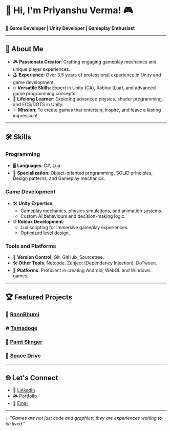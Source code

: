 # 👋 Hi, I'm Priyanshu Verma! 🎮  

🌟 **Game Developer | Unity Developer | Gameplay Enthusiast**

---

## 🚀 About Me  

- 🎮 **Passionate Creator**: Crafting engaging gameplay mechanics and unique player experiences.  
- 🕹️ **Experience**: Over 3.5 years of professional experience in Unity and game development.  
- 🔥 **Versatile Skills**: Expert in Unity (C#), Roblox (Lua), and advanced game programming concepts.  
- 🌱 **Lifelong Learner**: Exploring advanced physics, shader programming, and ECS/DOTS in Unity.  
- ✨ **Mission**: To create games that entertain, inspire, and leave a lasting impression!  

---

## 🛠️ Skills  

### Programming  
- 🖥️ **Languages**: C#, Lua.  
- 🎯 **Specialization**: Object-oriented programming, SOLID principles, Design patterns, and Gameplay mechanics.  

### Game Development  
- 🛠️ **Unity Expertise**:  
  - Gameplay mechanics, physics simulations, and animation systems.
  - Custom AI behaviours and decision-making logic.  
- 🌐 **Roblox Development**:  
  - Lua scripting for immersive gameplay experiences.  
  - Optimized level design.

### Tools and Platforms  
- 🔧 **Version Control**: Git, GitHub, Sourcetree.  
- 🛠️ **Other Tools**: Netcode, Zenject (Dependency Injection), DoTween.  
- 📱 **Platforms**: Proficient in creating Android, WebGL and Windows games.

---

## 🏆 Featured Projects  

### 🎯 **[RannBhumi](https://www.youtube.com/watch?v=6MYYo47iuLM&t=25s&ab_channel=Zionverse)**

### 🔥 **[Tamadoge](https://tamadoge.io/games)**

### 🚀 **[Paint Slinger](https://www.roblox.com/games/6508819808/Paint-Slinger-Beta)**

### 🌌 **[Space Drive](https://simmer.io/@pvanshu247/space-drive)**

---

## 🌐 Let's Connect  

- 💼 [LinkedIn](https://www.linkedin.com/in/priyanshuverma247/)  
- 🎮 [Portfolio](https://pvanshu247.wixsite.com/locogames)
- 📧 [Email](mailto:pvanshu247@gmail.com)

---

💡 *"Games are not just code and graphics; they are experiences waiting to be lived."*
<!--
**pvanshu247/pvanshu247** is a ✨ _special_ ✨ repository because its `README.md` (this file) appears on your GitHub profile.

Here are some ideas to get you started:

- 🔭 I’m currently working on ...
- 🌱 I’m currently learning ...
- 👯 I’m looking to collaborate on ...
- 🤔 I’m looking for help with ...
- 💬 Ask me about ...
- 📫 How to reach me: ...
- 😄 Pronouns: ...
- ⚡ Fun fact: ...
-->
